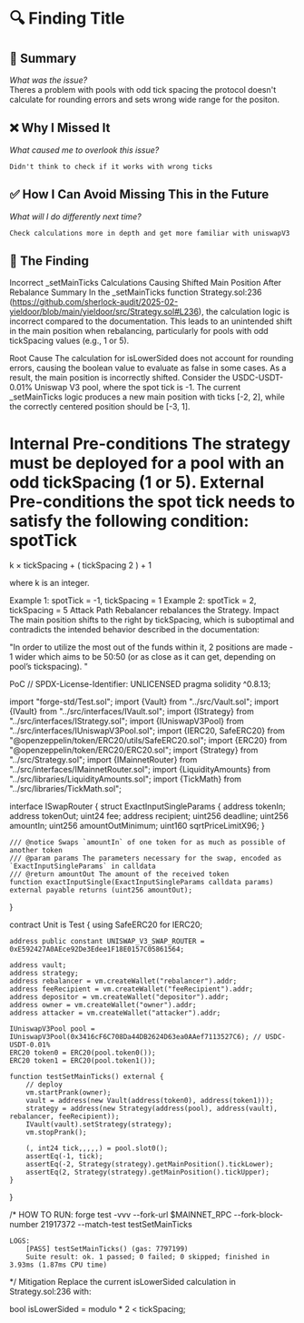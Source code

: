 # 🔍 Finding Title

## 📌 Summary  
_What was the issue?_  
    Theres a problem with pools with odd tick spacing the protocol doesn't calculate for rounding errors and sets wrong wide range for the positon.

## ❌ Why I Missed It  
_What caused me to overlook this issue?_  

    Didn't think to check if it works with wrong ticks

## ✅ How I Can Avoid Missing This in the Future  
_What will I do differently next time?_  

    Check calculations more in depth and get more familiar with uniswapV3

## 🔎 The Finding

Incorrect _setMainTicks Calculations Causing Shifted Main Position After Rebalance
Summary
In the _setMainTicks function Strategy.sol:236 (https://github.com/sherlock-audit/2025-02-yieldoor/blob/main/yieldoor/src/Strategy.sol#L236), the calculation logic is incorrect compared to the documentation. This leads to an unintended shift in the main position when rebalancing, particularly for pools with odd tickSpacing values (e.g., 1 or 5).

Root Cause
The calculation for isLowerSided does not account for rounding errors, causing the boolean value to evaluate as false in some cases. As a result, the main position is incorrectly shifted.
Consider the USDC-USDT-0.01% Uniswap V3 pool, where the spot tick is -1. The current _setMainTicks logic produces a new main position with ticks [-2, 2], while the correctly centered position should be [-3, 1].

Internal Pre-conditions
The strategy must be deployed for a pool with an odd tickSpacing (1 or 5).
External Pre-conditions
the spot tick needs to satisfy the following condition:
spotTick
=
k
×
tickSpacing
+
(
tickSpacing
2
)
+
1

where k is an integer.

Example 1: spotTick = -1, tickSpacing = 1
Example 2: spotTick = 2, tickSpacing = 5
Attack Path
Rebalancer rebalances the Strategy.
Impact
The main position shifts to the right by tickSpacing, which is suboptimal and contradicts the intended behavior described in the documentation:

"In order to utilize the most out of the funds within it, 2 positions are made - 1 wider which aims to be 50:50 (or as close as it can get, depending on pool’s tickspacing). "

PoC
// SPDX-License-Identifier: UNLICENSED
pragma solidity ^0.8.13;

import "forge-std/Test.sol";
import {Vault} from "../src/Vault.sol";
import {IVault} from "../src/interfaces/IVault.sol";
import {IStrategy} from "../src/interfaces/IStrategy.sol";
import {IUniswapV3Pool} from "../src/interfaces/IUniswapV3Pool.sol";
import {IERC20, SafeERC20} from "@openzeppelin/token/ERC20/utils/SafeERC20.sol";
import {ERC20} from "@openzeppelin/token/ERC20/ERC20.sol";
import {Strategy} from "../src/Strategy.sol";
import {IMainnetRouter} from "../src/interfaces/IMainnetRouter.sol";
import {LiquidityAmounts} from "../src/libraries/LiquidityAmounts.sol";
import {TickMath} from "../src/libraries/TickMath.sol";

interface ISwapRouter {
    struct ExactInputSingleParams {
        address tokenIn;
        address tokenOut;
        uint24 fee;
        address recipient;
        uint256 deadline;
        uint256 amountIn;
        uint256 amountOutMinimum;
        uint160 sqrtPriceLimitX96;
    }

    /// @notice Swaps `amountIn` of one token for as much as possible of another token
    /// @param params The parameters necessary for the swap, encoded as `ExactInputSingleParams` in calldata
    /// @return amountOut The amount of the received token
    function exactInputSingle(ExactInputSingleParams calldata params) external payable returns (uint256 amountOut);
}

contract Unit is Test {
    using SafeERC20 for IERC20;

    address public constant UNISWAP_V3_SWAP_ROUTER = 0xE592427A0AEce92De3Edee1F18E0157C05861564;

    address vault;
    address strategy;
    address rebalancer = vm.createWallet("rebalancer").addr;
    address feeRecipient = vm.createWallet("feeRecipient").addr;
    address depositor = vm.createWallet("depositor").addr;
    address owner = vm.createWallet("owner").addr;
    address attacker = vm.createWallet("attacker").addr;

    IUniswapV3Pool pool = IUniswapV3Pool(0x3416cF6C708Da44DB2624D63ea0AAef7113527C6); // USDC-USDT-0.01%
    ERC20 token0 = ERC20(pool.token0());
    ERC20 token1 = ERC20(pool.token1());

    function testSetMainTicks() external {
        // deploy
        vm.startPrank(owner);
        vault = address(new Vault(address(token0), address(token1)));
        strategy = address(new Strategy(address(pool), address(vault), rebalancer, feeRecipient));
        IVault(vault).setStrategy(strategy);
        vm.stopPrank();

        (, int24 tick,,,,,) = pool.slot0();
        assertEq(-1, tick);
        assertEq(-2, Strategy(strategy).getMainPosition().tickLower);
        assertEq(2, Strategy(strategy).getMainPosition().tickUpper);
    }
}

/*
    HOW TO RUN:
        forge test -vvv --fork-url $MAINNET_RPC --fork-block-number 21917372 --match-test testSetMainTicks

    LOGS:
        [PASS] testSetMainTicks() (gas: 7797199)
        Suite result: ok. 1 passed; 0 failed; 0 skipped; finished in 3.93ms (1.87ms CPU time)
*/
Mitigation
Replace the current isLowerSided calculation in Strategy.sol:236 with:

bool isLowerSided = modulo * 2 < tickSpacing;
